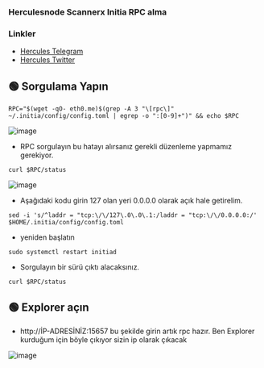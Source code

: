 ### Herculesnode Scannerx Initia RPC alma

### Linkler
 * [Hercules Telegram](https://t.me/HerculesNode)
 * [Hercules Twitter](https://twitter.com/Herculesnode)


## 🟢 Sorgulama Yapın 
```shell
RPC="$(wget -qO- eth0.me)$(grep -A 3 "\[rpc\]" ~/.initia/config/config.toml | egrep -o ":[0-9]+")" && echo $RPC
```

![image](https://github.com/HerculesNode/initia/assets/101635385/b0e4d258-5e09-4670-9116-26e6f2a19e5b)

- RPC sorgulayın bu hatayı alırsanız gerekli düzenleme yapmamız gerekiyor.

```shell
curl $RPC/status
```

![image](https://github.com/HerculesNode/initia/assets/101635385/fc4f6f68-8d4f-4156-bf71-66d378cdf87b)

- Aşağıdaki kodu girin 127 olan yeri 0.0.0.0 olarak açık hale getirelim.

```shell
sed -i 's/^laddr = "tcp:\/\/127\.0\.0\.1:/laddr = "tcp:\/\/0.0.0.0:/' $HOME/.initia/config/config.toml
```


- yeniden başlatın

```shell
sudo systemctl restart initiad
```

- Sorgulayın bir sürü çıktı alacaksınız.

```shell
curl $RPC/status
```


## 🟢 Explorer açın 

- http://İP-ADRESİNİZ:15657 bu şekilde girin artık rpc hazır. Ben Explorer kurduğum için böyle çıkıyor sizin ip olarak çıkacak

![image](https://github.com/HerculesNode/initia/assets/101635385/1b2dccb2-a268-4f54-99bc-5534065d0139)





